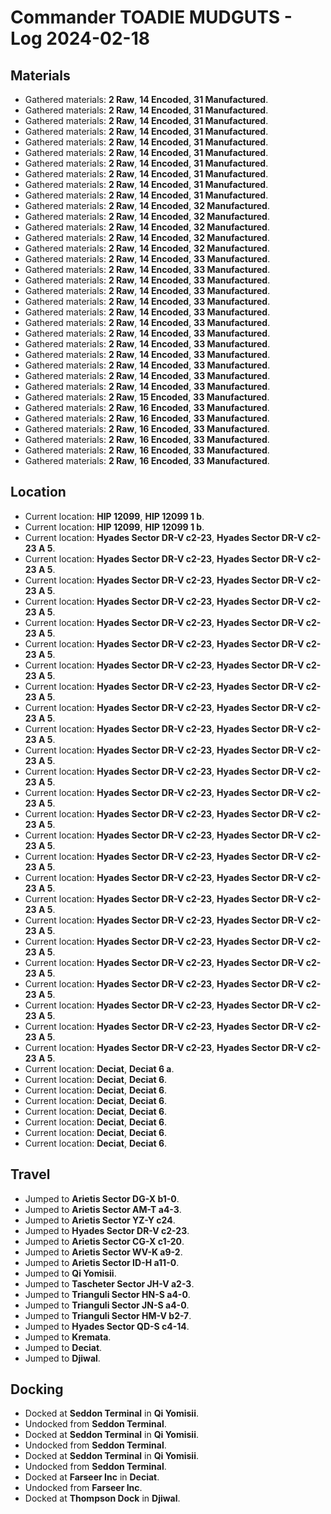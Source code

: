 # Commander TOADIE MUDGUTS - Log 2024-02-18

## Materials
- Gathered materials: **2 Raw**, **14 Encoded**, **31 Manufactured**.
- Gathered materials: **2 Raw**, **14 Encoded**, **31 Manufactured**.
- Gathered materials: **2 Raw**, **14 Encoded**, **31 Manufactured**.
- Gathered materials: **2 Raw**, **14 Encoded**, **31 Manufactured**.
- Gathered materials: **2 Raw**, **14 Encoded**, **31 Manufactured**.
- Gathered materials: **2 Raw**, **14 Encoded**, **31 Manufactured**.
- Gathered materials: **2 Raw**, **14 Encoded**, **31 Manufactured**.
- Gathered materials: **2 Raw**, **14 Encoded**, **31 Manufactured**.
- Gathered materials: **2 Raw**, **14 Encoded**, **31 Manufactured**.
- Gathered materials: **2 Raw**, **14 Encoded**, **31 Manufactured**.
- Gathered materials: **2 Raw**, **14 Encoded**, **32 Manufactured**.
- Gathered materials: **2 Raw**, **14 Encoded**, **32 Manufactured**.
- Gathered materials: **2 Raw**, **14 Encoded**, **32 Manufactured**.
- Gathered materials: **2 Raw**, **14 Encoded**, **32 Manufactured**.
- Gathered materials: **2 Raw**, **14 Encoded**, **32 Manufactured**.
- Gathered materials: **2 Raw**, **14 Encoded**, **33 Manufactured**.
- Gathered materials: **2 Raw**, **14 Encoded**, **33 Manufactured**.
- Gathered materials: **2 Raw**, **14 Encoded**, **33 Manufactured**.
- Gathered materials: **2 Raw**, **14 Encoded**, **33 Manufactured**.
- Gathered materials: **2 Raw**, **14 Encoded**, **33 Manufactured**.
- Gathered materials: **2 Raw**, **14 Encoded**, **33 Manufactured**.
- Gathered materials: **2 Raw**, **14 Encoded**, **33 Manufactured**.
- Gathered materials: **2 Raw**, **14 Encoded**, **33 Manufactured**.
- Gathered materials: **2 Raw**, **14 Encoded**, **33 Manufactured**.
- Gathered materials: **2 Raw**, **14 Encoded**, **33 Manufactured**.
- Gathered materials: **2 Raw**, **14 Encoded**, **33 Manufactured**.
- Gathered materials: **2 Raw**, **14 Encoded**, **33 Manufactured**.
- Gathered materials: **2 Raw**, **14 Encoded**, **33 Manufactured**.
- Gathered materials: **2 Raw**, **15 Encoded**, **33 Manufactured**.
- Gathered materials: **2 Raw**, **16 Encoded**, **33 Manufactured**.
- Gathered materials: **2 Raw**, **16 Encoded**, **33 Manufactured**.
- Gathered materials: **2 Raw**, **16 Encoded**, **33 Manufactured**.
- Gathered materials: **2 Raw**, **16 Encoded**, **33 Manufactured**.
- Gathered materials: **2 Raw**, **16 Encoded**, **33 Manufactured**.
- Gathered materials: **2 Raw**, **16 Encoded**, **33 Manufactured**.

## Location
- Current location: **HIP 12099**, **HIP 12099 1 b**.
- Current location: **HIP 12099**, **HIP 12099 1 b**.
- Current location: **Hyades Sector DR-V c2-23**, **Hyades Sector DR-V c2-23 A 5**.
- Current location: **Hyades Sector DR-V c2-23**, **Hyades Sector DR-V c2-23 A 5**.
- Current location: **Hyades Sector DR-V c2-23**, **Hyades Sector DR-V c2-23 A 5**.
- Current location: **Hyades Sector DR-V c2-23**, **Hyades Sector DR-V c2-23 A 5**.
- Current location: **Hyades Sector DR-V c2-23**, **Hyades Sector DR-V c2-23 A 5**.
- Current location: **Hyades Sector DR-V c2-23**, **Hyades Sector DR-V c2-23 A 5**.
- Current location: **Hyades Sector DR-V c2-23**, **Hyades Sector DR-V c2-23 A 5**.
- Current location: **Hyades Sector DR-V c2-23**, **Hyades Sector DR-V c2-23 A 5**.
- Current location: **Hyades Sector DR-V c2-23**, **Hyades Sector DR-V c2-23 A 5**.
- Current location: **Hyades Sector DR-V c2-23**, **Hyades Sector DR-V c2-23 A 5**.
- Current location: **Hyades Sector DR-V c2-23**, **Hyades Sector DR-V c2-23 A 5**.
- Current location: **Hyades Sector DR-V c2-23**, **Hyades Sector DR-V c2-23 A 5**.
- Current location: **Hyades Sector DR-V c2-23**, **Hyades Sector DR-V c2-23 A 5**.
- Current location: **Hyades Sector DR-V c2-23**, **Hyades Sector DR-V c2-23 A 5**.
- Current location: **Hyades Sector DR-V c2-23**, **Hyades Sector DR-V c2-23 A 5**.
- Current location: **Hyades Sector DR-V c2-23**, **Hyades Sector DR-V c2-23 A 5**.
- Current location: **Hyades Sector DR-V c2-23**, **Hyades Sector DR-V c2-23 A 5**.
- Current location: **Hyades Sector DR-V c2-23**, **Hyades Sector DR-V c2-23 A 5**.
- Current location: **Hyades Sector DR-V c2-23**, **Hyades Sector DR-V c2-23 A 5**.
- Current location: **Hyades Sector DR-V c2-23**, **Hyades Sector DR-V c2-23 A 5**.
- Current location: **Hyades Sector DR-V c2-23**, **Hyades Sector DR-V c2-23 A 5**.
- Current location: **Hyades Sector DR-V c2-23**, **Hyades Sector DR-V c2-23 A 5**.
- Current location: **Hyades Sector DR-V c2-23**, **Hyades Sector DR-V c2-23 A 5**.
- Current location: **Hyades Sector DR-V c2-23**, **Hyades Sector DR-V c2-23 A 5**.
- Current location: **Hyades Sector DR-V c2-23**, **Hyades Sector DR-V c2-23 A 5**.
- Current location: **Deciat**, **Deciat 6 a**.
- Current location: **Deciat**, **Deciat 6**.
- Current location: **Deciat**, **Deciat 6**.
- Current location: **Deciat**, **Deciat 6**.
- Current location: **Deciat**, **Deciat 6**.
- Current location: **Deciat**, **Deciat 6**.
- Current location: **Deciat**, **Deciat 6**.
- Current location: **Deciat**, **Deciat 6**.

## Travel
- Jumped to **Arietis Sector DG-X b1-0**.
- Jumped to **Arietis Sector AM-T a4-3**.
- Jumped to **Arietis Sector YZ-Y c24**.
- Jumped to **Hyades Sector DR-V c2-23**.
- Jumped to **Arietis Sector CG-X c1-20**.
- Jumped to **Arietis Sector WV-K a9-2**.
- Jumped to **Arietis Sector ID-H a11-0**.
- Jumped to **Qi Yomisii**.
- Jumped to **Tascheter Sector JH-V a2-3**.
- Jumped to **Trianguli Sector HN-S a4-0**.
- Jumped to **Trianguli Sector JN-S a4-0**.
- Jumped to **Trianguli Sector HM-V b2-7**.
- Jumped to **Hyades Sector QD-S c4-14**.
- Jumped to **Kremata**.
- Jumped to **Deciat**.
- Jumped to **Djiwal**.

## Docking
- Docked at **Seddon Terminal** in **Qi Yomisii**.
- Undocked from **Seddon Terminal**.
- Docked at **Seddon Terminal** in **Qi Yomisii**.
- Undocked from **Seddon Terminal**.
- Docked at **Seddon Terminal** in **Qi Yomisii**.
- Undocked from **Seddon Terminal**.
- Docked at **Farseer Inc** in **Deciat**.
- Undocked from **Farseer Inc**.
- Docked at **Thompson Dock** in **Djiwal**.

